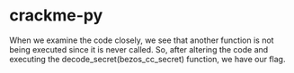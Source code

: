 # crackme-py


When we examine the code closely, we see that another function is not being 
executed since it is never called. So, after altering the code and executing the 
decode_secret(bezos_cc_secret) function, we have our flag.



